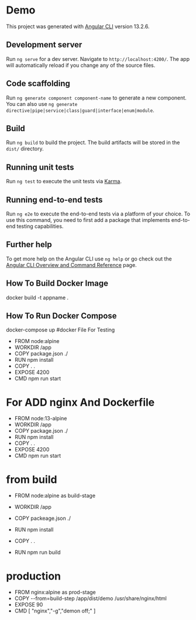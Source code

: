 # Demo

This project was generated with [Angular CLI](https://github.com/angular/angular-cli) version 13.2.6.

## Development server

Run `ng serve` for a dev server. Navigate to `http://localhost:4200/`. The app will automatically reload if you change any of the source files.

## Code scaffolding

Run `ng generate component component-name` to generate a new component. You can also use `ng generate directive|pipe|service|class|guard|interface|enum|module`.

## Build

Run `ng build` to build the project. The build artifacts will be stored in the `dist/` directory.

## Running unit tests

Run `ng test` to execute the unit tests via [Karma](https://karma-runner.github.io).

## Running end-to-end tests

Run `ng e2e` to execute the end-to-end tests via a platform of your choice. To use this command, you need to first add a package that implements end-to-end testing capabilities.

## Further help

To get more help on the Angular CLI use `ng help` or go check out the [Angular CLI Overview and Command Reference](https://angular.io/cli) page.

## How To Build Docker Image

docker build -t appname .

## How To Run Docker Compose

docker-compose up
#docker File For Testing
- FROM node:alpine
- WORKDIR /app
- COPY package.json ./
- RUN npm install
- COPY . .
- EXPOSE 4200
- CMD npm run start

# For ADD nginx And Dockerfile

- FROM node:13-alpine
- WORKDIR /app
- COPY package.json ./
- RUN npm install
- COPY . .
- EXPOSE 4200
- CMD npm run start

# from build

- FROM node:alpine as build-stage

- WORKDIR /app
- COPY packeage.json ./
- RUN npm install
- COPY . .
- RUN npm run build

# production

- FROM nginx:alpine as prod-stage
- COPY --from=build-step /app/dist/demo /usr/share/nginx/html
- EXPOSE 90
- CMD [ "nginx","-g","demon off;" ]
